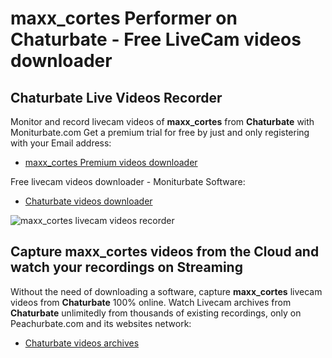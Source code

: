 # maxx_cortes Performer on Chaturbate - Free LiveCam videos downloader

## Chaturbate Live Videos Recorder

Monitor and record livecam videos of **maxx_cortes** from **Chaturbate** with Moniturbate.com
Get a premium trial for free by just and only registering with your Email address:
* [maxx_cortes Premium videos downloader](https://moniturbate.com/request-demo-licence-key.html)

Free livecam videos downloader - Moniturbate Software:
* [Chaturbate videos downloader](https://moniturbate.com/moniturbate-download-software.html)

![maxx_cortes livecam videos recorder](https://peachurnet.com/templates/moniturbate-software.png)


## Capture maxx_cortes videos from the Cloud and watch your recordings on Streaming

Without the need of downloading a software, capture **maxx_cortes** livecam videos from **Chaturbate** 100% online.
Watch Livecam archives from **Chaturbate** unlimitedly from thousands of existing recordings, only on Peachurbate.com and its websites network:
* [Chaturbate videos archives](https://peachurnet.com/)